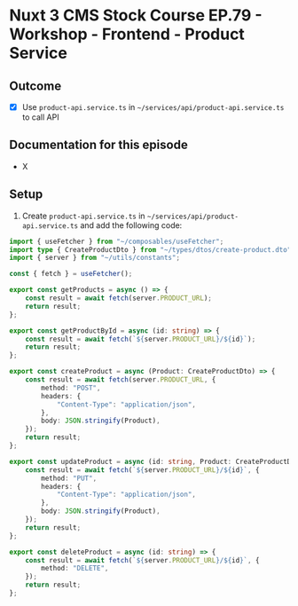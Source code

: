 # Nuxt 3 CMS Stock Course EP.79 - Workshop - Frontend - Product Service

## Outcome

-   [x] Use `product-api.service.ts` in `~/services/api/product-api.service.ts` to call API

## Documentation for this episode

-   X

## Setup

1. Create `product-api.service.ts` in `~/services/api/product-api.service.ts` and add the following code:

```ts
import { useFetcher } from "~/composables/useFetcher";
import type { CreateProductDto } from "~/types/dtos/create-product.dto";
import { server } from "~/utils/constants";

const { fetch } = useFetcher();

export const getProducts = async () => {
    const result = await fetch(server.PRODUCT_URL);
    return result;
};

export const getProductById = async (id: string) => {
    const result = await fetch(`${server.PRODUCT_URL}/${id}`);
    return result;
};

export const createProduct = async (Product: CreateProductDto) => {
    const result = await fetch(server.PRODUCT_URL, {
        method: "POST",
        headers: {
            "Content-Type": "application/json",
        },
        body: JSON.stringify(Product),
    });
    return result;
};

export const updateProduct = async (id: string, Product: CreateProductDto) => {
    const result = await fetch(`${server.PRODUCT_URL}/${id}`, {
        method: "PUT",
        headers: {
            "Content-Type": "application/json",
        },
        body: JSON.stringify(Product),
    });
    return result;
};

export const deleteProduct = async (id: string) => {
    const result = await fetch(`${server.PRODUCT_URL}/${id}`, {
        method: "DELETE",
    });
    return result;
};
```
